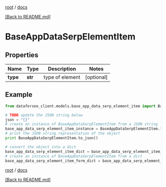 [root](./../ "root") / [docs](./ "docs")

[[Back to README.md]](./../README.md "[Back to README.md]")

# BaseAppDataSerpElementItem

## Properties

Name | Type | Description | Notes
------------ | ------------- | ------------- | -------------
**type** | **str** | type of element | [optional]

## Example

```python
from dataforseo_client.models.base_app_data_serp_element_item import BaseAppDataSerpElementItem

# TODO update the JSON string below
json = "{}"
# create an instance of BaseAppDataSerpElementItem from a JSON string
base_app_data_serp_element_item_instance = BaseAppDataSerpElementItem.from_json(json)
# print the JSON string representation of the object
print BaseAppDataSerpElementItem.to_json()

# convert the object into a dict
base_app_data_serp_element_item_dict = base_app_data_serp_element_item_instance.to_dict()
# create an instance of BaseAppDataSerpElementItem from a dict
base_app_data_serp_element_item_form_dict = base_app_data_serp_element_item.from_dict(base_app_data_serp_element_item_dict)
```

  

[root](./../ "root") / [docs](./ "docs")

[[Back to README.md]](./../README.md "[Back to README.md]")
